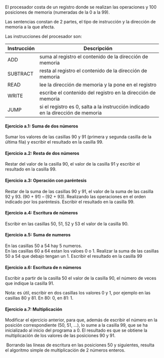 El procesador costa de un
registro donde se realizan las operaciones y 100 posiciones de memoria
(numeradas de la 0 a la 99).

Las sentencias constan de
2 partes, el tipo de instrucción y la dirección de memoria a la que afecta.

Las instrucciones del
procesador son:  

| Instrucción | Descripción |
| ----- | ----- |
| ADD | suma al registro el contenido de la dirección de memoria |
| SUBTRACT | resta al registro el contenido de la dirección de memoria |
| READ | lee la dirección de memoria y la pone en el registro |
| WRITE | escribe el contenido del registro en la dirección de memoria |
| JUMP |si el registro es 0, salta a la instrucción indicado en la dirección de memoria |

#### Ejercicio a.1: Suma de dos números

Sumar los valores de las
casillas 90 y 91 (primera y segunda casilla de la última fila) y escribir el
resultado en la casilla 99.

#### Ejercicio a.2: Resta de dos números

Restar del valor de la
casilla 90, el valor de la casilla 91 y escribir el resultado en la casilla 99.

#### Ejercicio a.3: Operación con paréntesis

Restar de la suma de las
casillas 90 y 91, el valor de la suma de las casilla 92 y 93. (90 + 91) – (92 +
93). Realizando las operaciones en el orden indicado por los paréntesis.
Escribir el resultado en la casilla 99.

#### Ejercicio a.4: Escritura de números

Escribir en las casillas
50, 51, 52 y 53 el valor de la casilla 90.

#### Ejercicio a.5: Suma de numeros

En las casillas 50 a 54 hay 5 numeros.  
En las casillas 60 a 64 estan los valoes 0 o 1.
Realizar la suma de las casillas 50 a 54 que debajo tengan un 1. Escribir el resultado en la casilla 99

#### Ejercicio a.6: Escritura de n números

Escribir a partir de la
casilla 50 el valor de la casilla 90, el número de veces que indique la casilla
91.

Nota: es útil, escribir en
dos casillas los valores 0 y 1, por ejemplo en las casillas 80 y 81. En 80: 0,
en 81: 1.

#### Ejercicio a.7: Multiplicación

Modificar
el ejercicio anterior, para que, además de escribir el número en la posición
correspondiente (50, 51, ...), lo sume a la casilla 99, que se ha inicializado
al inicio del programa a 0. El resultado es que se obtiene la multiplicación de
los valores de las posiciones 90 y 91.

 Borrando las líneas de escritura en las
posiciones 50 y siguientes, resulta el algoritmo simple de multiplicación de 2 números
enteros.
